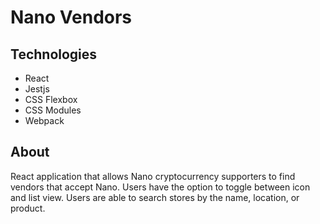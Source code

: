 
# Nano Vendors

## Technologies
* React
* Jestjs
* CSS Flexbox
* CSS Modules
* Webpack


## About
React application that allows Nano cryptocurrency supporters to find vendors that accept Nano. Users have the option to toggle between icon and list view. Users are able to search stores by the name, location, or product.
